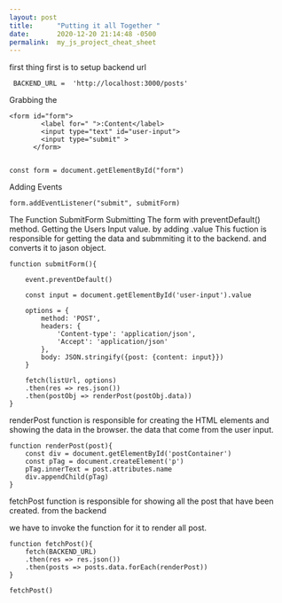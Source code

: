 ```yaml
---
layout: post
title:      "Putting it all Together "
date:       2020-12-20 21:14:48 -0500
permalink:  my_js_project_cheat_sheet
---
```


first thing first is to setup backend url 

```
 BACKEND_URL =  'http://localhost:3000/posts'
``` 

Grabbing the <form> 

```
<form id="form">
        <label for=" ">:Content</label>
        <input type="text" id="user-input">
        <input type="submit" >
      </form>
			
			
const form = document.getElementById("form") 		

```


Adding Events

```
form.addEventListener("submit", submitForm) 
```

The Function SubmitForm
Submitting The form with preventDefault() method. 
Getting the Users Input value. by adding .value
This fuction is responsible for getting the data and submmiting it to the backend.
and converts it to jason object.


```
function submitForm(){

    event.preventDefault()
		
    const input = document.getElementById('user-input').value

    options = {
        method: 'POST', 
        headers: {
            'Content-type': 'application/json', 
            'Accept': 'application/json'
        }, 
        body: JSON.stringify({post: {content: input}})
    }

    fetch(listUrl, options)
    .then(res => res.json())
    .then(postObj => renderPost(postObj.data))
} 

```

renderPost function 
is responsible for creating the HTML elements and showing the data in the browser. 
the data that come from the user input.

```
function renderPost(post){
    const div = document.getElementById('postContainer')
    const pTag = document.createElement('p')
    pTag.innerText = post.attributes.name
    div.appendChild(pTag)
} 
```


fetchPost function is responsible  for showing all the post that have been created. 
from the backend

we have to invoke the function for it to render all post.

```
function fetchPost(){
    fetch(BACKEND_URL)
    .then(res => res.json())
    .then(posts => posts.data.forEach(renderPost))
}

fetchPost()


```



